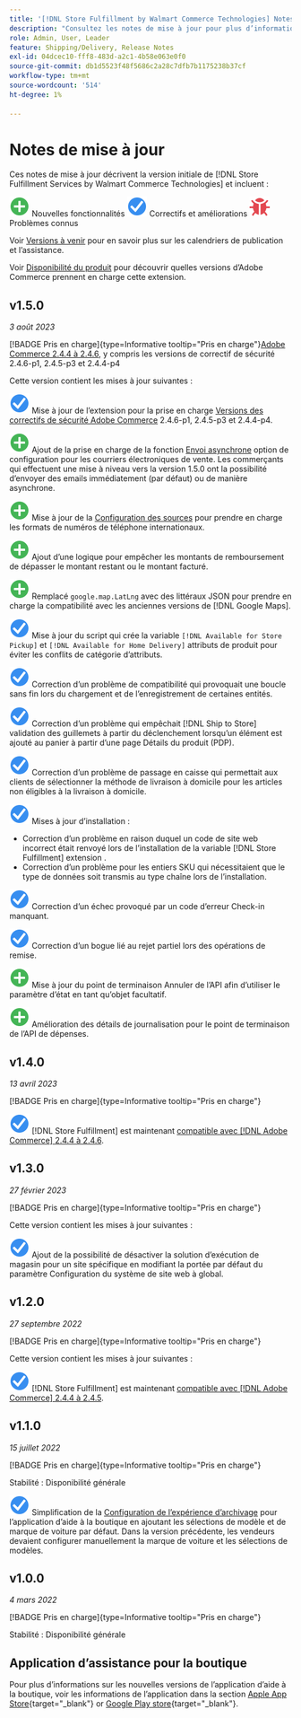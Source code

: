 ```yaml
---
title: '[!DNL Store Fulfillment by Walmart Commerce Technologies] Notes de mise à jour'
description: "Consultez les notes de mise à jour pour plus d’informations sur toutes les [!DNL Store Fulfillment by Walmart Commerce Technologies] versions."
role: Admin, User, Leader
feature: Shipping/Delivery, Release Notes
exl-id: 04dcec10-fff8-483d-a2c1-4b58e063e0f0
source-git-commit: db1d5523f48f5686c2a28c7dfb7b1175238b37cf
workflow-type: tm+mt
source-wordcount: '514'
ht-degree: 1%

---
```


# Notes de mise à jour

Ces notes de mise à jour décrivent la version initiale de [!DNL Store Fulfillment Services by Walmart Commerce Technologies] et incluent :

![Nouveau](../assets/new.svg) Nouvelles fonctionnalités
![Correction d’un problème](../assets/fix.svg) Correctifs et améliorations
![Problème connu](../assets/bug.svg) Problèmes connus

Voir [Versions à venir](https://experienceleague.adobe.com/docs/commerce-operations/release/planning/schedule.html) pour en savoir plus sur les calendriers de publication et l’assistance.

Voir [Disponibilité du produit](https://experienceleague.adobe.com/docs/commerce-operations/release/product-availability.html) pour découvrir quelles versions d’Adobe Commerce prennent en charge cette extension.

## v1.5.0

*3 août 2023*

[!BADGE Pris en charge]{type=Informative tooltip="Pris en charge"}[Adobe Commerce 2.4.4 à 2.4.6](https://experienceleague.adobe.com/docs/commerce-operations/release/product-availability.html), y compris les versions de correctif de sécurité 2.4.6-p1, 2.4.5-p3 et 2.4.4-p4

Cette version contient les mises à jour suivantes :

![Nouveau](../assets/fix.svg) Mise à jour de l’extension pour la prise en charge [Versions des correctifs de sécurité Adobe Commerce](https://experienceleague.adobe.com/docs/commerce-operations/release/notes/security-patches/overview.html) 2.4.6-p1, 2.4.5-p3 et 2.4.4-p4.

![Nouveau](../assets/new.svg)<!-- WMTP-918 --> Ajout de la prise en charge de la fonction [Envoi asynchrone](sales-emails.md) option de configuration pour les courriers électroniques de vente. Les commerçants qui effectuent une mise à niveau vers la version 1.5.0 ont la possibilité d’envoyer des emails immédiatement (par défaut) ou de manière asynchrone.

![Nouveau](../assets/new.svg)<!-- WMTP-916--> Mise à jour de la [Configuration des sources](merchant-store-configuration.md) pour prendre en charge les formats de numéros de téléphone internationaux.

![Nouveau](../assets/new.svg) Ajout d’une logique pour empêcher les montants de remboursement de dépasser le montant restant ou le montant facturé.

![Nouveau](../assets/new.svg)<!-- WMTP-882 --> Remplacé `google.map.LatLng` avec des littéraux JSON pour prendre en charge la compatibilité avec les anciennes versions de [!DNL Google Maps].

![Correction d’un problème](../assets/fix.svg)<!-- WMTP- --> Mise à jour du script qui crée la variable `[!DNL Available for Store Pickup]` et `[!DNL Available for Home Delivery]` attributs de produit pour éviter les conflits de catégorie d’attributs.

![Correction d’un problème](../assets/fix.svg)<!-- WMTP-915 --> Correction d’un problème de compatibilité qui provoquait une boucle sans fin lors du chargement et de l’enregistrement de certaines entités.

![Correction d’un problème](../assets/fix.svg)<!-- WMTP-921 --> Correction d’un problème qui empêchait [!DNL Ship to Store] validation des guillemets à partir du déclenchement lorsqu’un élément est ajouté au panier à partir d’une page Détails du produit (PDP).

![Correction d’un problème](../assets/fix.svg)<!-- WMTP- 932 --> Correction d’un problème de passage en caisse qui permettait aux clients de sélectionner la méthode de livraison à domicile pour les articles non éligibles à la livraison à domicile.

![Correction d’un problème](../assets/fix.svg) Mises à jour d’installation :

- <!-- WMTP-880--> Correction d’un problème en raison duquel un code de site web incorrect était renvoyé lors de l’installation de la variable [!DNL Store Fulfillment] extension .

- <!-- WMTP-878--> Correction d’un problème pour les entiers SKU qui nécessitaient que le type de données soit transmis au type chaîne lors de l’installation.

![Correction d’un problème](../assets/fix.svg)<!-- WMTP-915--> Correction d’un échec provoqué par un code d’erreur Check-in manquant.

![Correction d’un problème](../assets/fix.svg)<!-- WMTP-932 --> Correction d’un bogue lié au rejet partiel lors des opérations de remise.

![Nouveau](../assets/new.svg)<!-- WMTP-953 --> Mise à jour du point de terminaison Annuler de l’API afin d’utiliser le paramètre d’état en tant qu’objet facultatif.

![Nouveau](../assets/new.svg)<!-- WMTP-960 --> Amélioration des détails de journalisation pour le point de terminaison de l’API de dépenses.

## v1.4.0

*13 avril 2023*

[!BADGE Pris en charge]{type=Informative tooltip="Pris en charge"}

![Nouveau](../assets/fix.svg) [!DNL Store Fulfillment] est maintenant [compatible avec [!DNL Adobe Commerce] 2.4.4 à 2.4.6](https://experienceleague.adobe.com/docs/commerce-operations/release/product-availability.html).


## v1.3.0

*27 février 2023*

[!BADGE Pris en charge]{type=Informative tooltip="Pris en charge"}

Cette version contient les mises à jour suivantes :

![Nouveau](../assets/fix.svg)<!-- WMTP-795 --> Ajout de la possibilité de désactiver la solution d’exécution de magasin pour un site spécifique en modifiant la portée par défaut du paramètre Configuration du système de site web à global.

## v1.2.0

*27 septembre 2022*

[!BADGE Pris en charge]{type=Informative tooltip="Pris en charge"}

Cette version contient les mises à jour suivantes :

![Nouveau](../assets/fix.svg) [!DNL Store Fulfillment] est maintenant [compatible avec [!DNL Adobe Commerce] 2.4.4 à 2.4.5](https://experienceleague.adobe.com/docs/commerce-operations/release/product-availability.html).


## v1.1.0

*15 juillet 2022*

[!BADGE Pris en charge]{type=Informative tooltip="Pris en charge"}

Stabilité : Disponibilité générale

![Nouveau](../assets/fix.svg)<!-- WMTP-731 --> Simplification de la [Configuration de l’expérience d’archivage](check-in-experience-setup.md) pour l’application d’aide à la boutique en ajoutant les sélections de modèle et de marque de voiture par défaut. Dans la version précédente, les vendeurs devaient configurer manuellement la marque de voiture et les sélections de modèles.

## v1.0.0

*4 mars 2022*

[!BADGE Pris en charge]{type=Informative tooltip="Pris en charge"}

Stabilité : Disponibilité générale

## Application d’assistance pour la boutique

Pour plus d’informations sur les nouvelles versions de l’application d’aide à la boutique, voir les informations de l’application dans la section [Apple App Store](https://apps.apple.com/us/app/store-assist-by-walmart/id1609281539){target="_blank"} or [Google Play store](https://play.google.com/store/apps/details?id=com.walmart.faas.storeassist){target="_blank"}.
